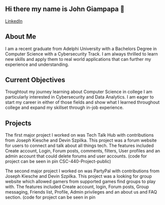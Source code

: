## Hi there my name is John Giampapa 👋

[LinkedIn](https://www.linkedin.com/in/johngiampapa/?profileId=ACoAAED14CcBhftTgQZR2oUXFaiNbsGfeJ4buV4)

## About Me

I am a recent graduate from Adelphi University with a Bachelors Degree in Computer Science with a Cybersecurity Track. I am always thrilled to learn new skills and apply them to real world applications that can further my experience and understanding.

## Current Objectives

Troughtout my journey learning about Computer Science in college I am particularly interested in Cybersecurity and Data Analytics. I am eager to start my career in either of those fields and show what I learned throughout college and expand my skillset through in-job experience.

## Projects
The first major project I worked on was Tech Talk Hub with contributions from Joseph Kiesche and Devin Szpilka. This project was a forum website for users to connect and talk about all things tech. The features included Create account, Login, Forum posts, comments, filters, User profiles and an admin account that could delete forums and user accounts. (code for project can be seen in pin CSC-440-Project-public)

The second major project I worked on was PartyPal with contributions from Joseph Kiesche and Devin Szpilka. This project was a looking for group website which allowed gamers from supported games find groups to play with. The features included Create account, login, Forum posts, Group messaging, Friends list, Profile, Admin privileges and an about us and FAQ section. (code for project can be seen in pin 
<!--
**johngiampapa01/johngiampapa01** is a ✨ _special_ ✨ repository because its `README.md` (this file) appears on your GitHub profile.

Here are some ideas to get you started:

- 🔭 I’m currently working on ...
- 🌱 I’m currently learning ...
- 👯 I’m looking to collaborate on ...
- 🤔 I’m looking for help with ...
- 💬 Ask me about ...
- 📫 How to reach me: ...
- 😄 Pronouns: ...
- ⚡ Fun fact: ...
-->
